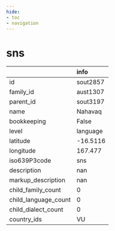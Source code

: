 ```yaml
---
hide:
- toc
- navigation
---
```

# sns
|                      | info     |
|:---------------------|:---------|
| id                   | sout2857 |
| family_id            | aust1307 |
| parent_id            | sout3197 |
| name                 | Nahavaq  |
| bookkeeping          | False    |
| level                | language |
| latitude             | -16.5116 |
| longitude            | 167.477  |
| iso639P3code         | sns      |
| description          | nan      |
| markup_description   | nan      |
| child_family_count   | 0        |
| child_language_count | 0        |
| child_dialect_count  | 0        |
| country_ids          | VU       |